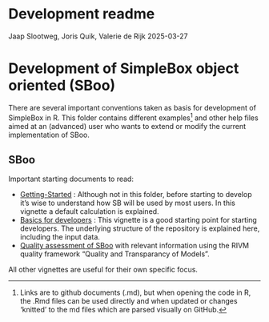 Development readme
================
Jaap Slootweg, Joris Quik, Valerie de Rijk
2025-03-27

# Development of SimpleBox object oriented (SBoo)

There are several important conventions taken as basis for development
of SimpleBox in R. This folder contains different examples[^1] and other
help files aimed at an (advanced) user who wants to extend or modify the
current implementation of SBoo.

## SBoo

Important starting documents to read:

- [Getting-Started](/vignettes/Getting-started.md) : Although not in
  this folder, before starting to develop it’s wise to understand how SB
  will be used by most users. In this vignette a default calculation is
  explained.
- [Basics for developers](/vignettes/Development/BasicsOfDevelopment.md)
  : This vignette is a good starting point for starting developers. The
  underlying structure of the repository is explained here, including
  the input data.
- [Quality assessment of
  SBoo](vignettes/Development/QualityDocumentation.md "RIVM quality document")
  with relevant information using the RIVM quality framework “Quality
  and Transparancy of Models”.

All other vignettes are useful for their own specific focus.

[^1]: Links are to github documents (.md), but when opening the code in
    R, the .Rmd files can be used directly and when updated or changes
    ‘knitted’ to the md files which are parsed visually on GitHub.
